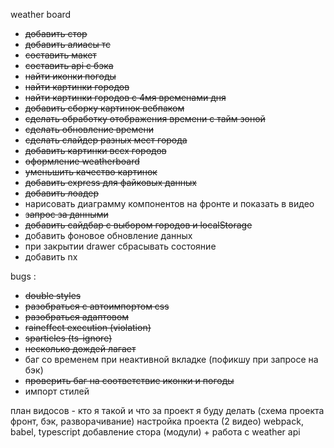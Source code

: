 weather board
- ~~добавить стор~~
- ~~добавить алиасы тс~~
- ~~составить макет~~
- ~~составить api с бэка~~
- ~~найти иконки погоды~~
- ~~найти картинки городов~~
- ~~найти картинки городов с 4мя временами дня~~
- ~~добавить сборку картинок вебпаком~~
- ~~сделать обработку отображения времени с тайм зоной~~
- ~~сделать обновление времени~~
- ~~сделать слайдер разных мест города~~
- ~~добавить картинки всех городов~~
- ~~оформление weatherboard~~
- ~~уменьшить качество картинок~~
- ~~добавить express для файковых данных~~
- ~~добавить лоадер~~
- нарисовать диаграмму компонентов на фронте и показать в видео
- ~~запрос за данными~~
- ~~добавить сайдбар с выбором городов и localStorage~~
- добавить фоновое обновление данных
- при закрытии drawer сбрасывать состояние
- добавить nx

bugs :
- ~~double styles~~
- ~~разобраться с автоимпортом css~~
- ~~разобраться адаптовом~~
- ~~raineffect execution (violation)~~
- ~~sparticles (ts-ignore)~~
- ~~несколько дождей лагает~~
- баг со временем при неактивной вкладке (пофикшу при запросе на бэк)
- ~~проверить баг на соответствие иконки и погоды~~
- импорт стилей 

 план видосов -
 кто я такой и что за проект я буду делать (схема проекта фронт, бэк, разворачивание)
 настройка проекта (2 видео) webpack, babel, typescript
добавление стора (модули) + работа с weather api

